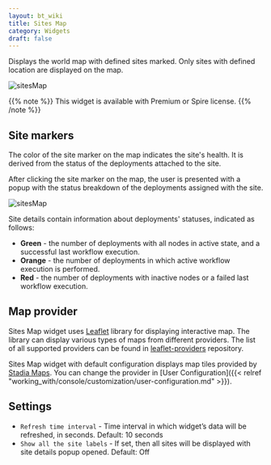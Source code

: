 ```yaml
---
layout: bt_wiki
title: Sites Map
category: Widgets
draft: false
---
```

Displays the world map with defined sites marked. Only sites with defined location are displayed on the map.

![sitesMap]( /images/ui/widgets/sitesMap.png )

{{% note %}}
This widget is available with Premium or Spire license.
{{% /note %}}


## Site markers

The color of the site marker on the map indicates the site's health. It is derived from the status of the deployments attached to the site.

After clicking the site marker on the map, the user is presented with a popup with the status breakdown of the deployments assigned with the site.

![sitesMap]( /images/ui/widgets/sitesMap_siteDetails.png )

Site details contain information about deployments' statuses, indicated as follows:

* **Green** - the number of deployments with all nodes in active state, and a successful last workflow execution.
* **Orange** - the number of deployments in which active workflow execution is performed.
* **Red** - the number of deployments with inactive nodes or a failed last workflow execution.


## Map provider

Sites Map widget uses [Leaflet](https://leafletjs.com/) library for displaying interactive map.
The library can display various types of maps from different providers.
The list of all supported providers can be found in [leaflet-providers](https://github.com/leaflet-extras/leaflet-providers) repository.

Sites Map widget with default configuration displays map tiles provided by [Stadia Maps](https://stadiamaps.com/).
You can change the provider in [User Configuration]({{< relref "working_with/console/customization/user-configuration.md" >}}).


## Settings

* `Refresh time interval` - Time interval in which widget’s data will be refreshed, in seconds. Default: 10 seconds
* `Show all the site labels` - If set, then all sites will be displayed with site details popup opened. Default: Off
